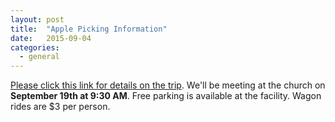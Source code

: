 ```yaml
---
layout: post
title:  "Apple Picking Information"
date:   2015-09-04
categories: 
  - general
---
```


[Please click this link for details on the trip](http://ebenezermarthomachurch.org/assets/1637_001.pdf).  We'll be meeting at the church on **September 19th at 9:30 AM**. Free parking is available at the facility.  Wagon rides are $3 per person.
